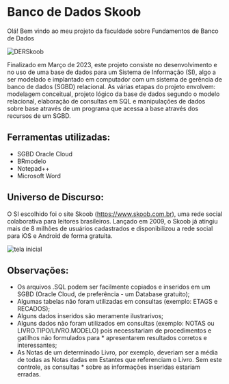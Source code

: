 # Banco de Dados Skoob
Olá! Bem vindo ao meu projeto da faculdade sobre Fundamentos de Banco de Dados

![DERSkoob](https://github.com/Huthee/skoob_sql/assets/89394453/85dc4d03-bced-4c4e-821e-587ab308a46f)

Finalizado em Março de 2023, este projeto consiste no desenvolvimento e no uso de uma base de dados para um Sistema de Informação (SI), algo a ser modelado e implantado em computador com um sistema de gerência de banco de dados (SGBD) relacional. As várias etapas do projeto envolvem: modelagem conceitual, projeto lógico da base de dados segundo o modelo relacional, elaboração de consultas em SQL e manipulações de dados sobre base através de um programa que acessa a base através dos recursos de um SGBD.

## Ferramentas utilizadas:

* SGBD Oracle Cloud
* BRmodelo
* Notepad++
* Microsoft Word


## Universo de Discurso:
O SI escolhido foi o site Skoob (https://www.skoob.com.br), uma rede social colaborativa para leitores brasileiros. Lançado em 2009, o Skoob já atingiu mais de 8 milhões de usuários cadastrados e disponibilizou a rede social para iOS e Android de forma gratuita.

![tela inicial](https://github.com/Huthee/skoob_sql/assets/89394453/8aef5318-ac09-4f66-9a14-10407a66a7d0)


## Observações:
* Os arquivos .SQL podem ser facilmente copiados e inseridos em um SGBD (Oracle Cloud, de preferência - um Database gratuito);
* Algumas tabelas não foram utilizadas em consultas (exemplo: ETAGS e RECADOS); 
* Alguns dados inseridos são meramente ilustrarivos;
* Alguns dados não foram utilizados em consultas (exemplo: NOTAS ou LIVRO.TIPO/LIVRO.MODELO) pois necessitariam de procedimentos e gatilhos não formulados para * apresentarem resultados corretos e interessantes;
* As Notas de um determinado Livro, por exemplo, deveriam ser a média de todas as Notas dadas em Estantes que referenciam o Livro. Sem este controle, as consultas * sobre as informações inseridas estariam erradas.
